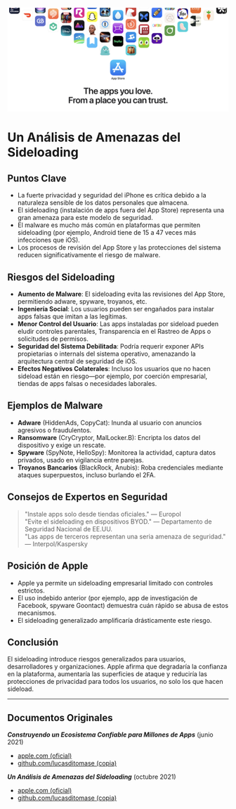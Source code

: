 ![Banner](../assets/banner.png)  

# Un Análisis de Amenazas del Sideloading  

## Puntos Clave  

- La fuerte privacidad y seguridad del iPhone es crítica debido a la naturaleza sensible de los datos personales que almacena.  
- El sideloading (instalación de apps fuera del App Store) representa una gran amenaza para este modelo de seguridad.  
- El malware es mucho más común en plataformas que permiten sideloading (por ejemplo, Android tiene de 15 a 47 veces más infecciones que iOS).  
- Los procesos de revisión del App Store y las protecciones del sistema reducen significativamente el riesgo de malware.  

## Riesgos del Sideloading  

- **Aumento de Malware**: El sideloading evita las revisiones del App Store, permitiendo adware, spyware, troyanos, etc.  
- **Ingeniería Social**: Los usuarios pueden ser engañados para instalar apps falsas que imitan a las legítimas.  
- **Menor Control del Usuario**: Las apps instaladas por sideload pueden eludir controles parentales, Transparencia en el Rastreo de Apps o solicitudes de permisos.  
- **Seguridad del Sistema Debilitada**: Podría requerir exponer APIs propietarias o internals del sistema operativo, amenazando la arquitectura central de seguridad de iOS.  
- **Efectos Negativos Colaterales**: Incluso los usuarios que no hacen sideload están en riesgo—por ejemplo, por coerción empresarial, tiendas de apps falsas o necesidades laborales.  

## Ejemplos de Malware  

- **Adware** (HiddenAds, CopyCat): Inunda al usuario con anuncios agresivos o fraudulentos.  
- **Ransomware** (CryCryptor, MalLocker.B): Encripta los datos del dispositivo y exige un rescate.  
- **Spyware** (SpyNote, HelloSpy): Monitorea la actividad, captura datos privados, usado en vigilancia entre parejas.  
- **Troyanos Bancarios** (BlackRock, Anubis): Roba credenciales mediante ataques superpuestos, incluso burlando el 2FA.  

## Consejos de Expertos en Seguridad  

> "Instale apps solo desde tiendas oficiales." — Europol  
> "Evite el sideloading en dispositivos BYOD." — Departamento de Seguridad Nacional de EE.UU.  
> "Las apps de terceros representan una seria amenaza de seguridad." — Interpol/Kaspersky  

## Posición de Apple  

- Apple ya permite un sideloading empresarial limitado con controles estrictos.  
- El uso indebido anterior (por ejemplo, app de investigación de Facebook, spyware Goontact) demuestra cuán rápido se abusa de estos mecanismos.  
- El sideloading generalizado amplificaría drásticamente este riesgo.  

## Conclusión  

El sideloading introduce riesgos generalizados para usuarios, desarrolladores y organizaciones. Apple afirma que degradaría la confianza en la plataforma, aumentaría las superficies de ataque y reduciría las protecciones de privacidad para todos los usuarios, no solo los que hacen sideload.  

---  

## Documentos Originales  

***Construyendo un Ecosistema Confiable para Millones de Apps*** (junio 2021)  
  -  [apple.com (oficial)](https://www.apple.com/privacy/docs/Building_a_Trusted_Ecosystem_for_Millions_of_Apps.pdf)  
  -  [github.com/lucasditomase (copia)](https://github.com/lucasditomase/app-restrictions/blob/main/summary.pdf)  

***Un Análisis de Amenazas del Sideloading*** (octubre 2021)  
  -  [apple.com (oficial)](https://www.apple.com/privacy/docs/Building_a_Trusted_Ecosystem_for_Millions_of_Apps_A_Threat_Analysis_of_Sideloading.pdf)  
  -  [github.com/lucasditomase (copia)](https://github.com/lucasditomase/app-restrictions/blob/main/threat-analysis.pdf)  
